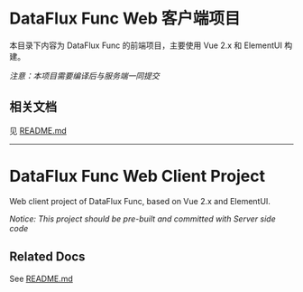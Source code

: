 # DataFlux Func Web 客户端项目

本目录下内容为 DataFlux Func 的前端项目，主要使用 Vue 2.x 和 ElementUI 构建。

*注意：本项目需要编译后与服务端一同提交*

## 相关文档

见 [README.md](../README.md)

---

# DataFlux Func Web Client Project

Web client project of DataFlux Func, based on Vue 2.x and ElementUI.

*Notice: This project should be pre-built and committed with Server side code*

## Related Docs

See [README.md](../README.md)
